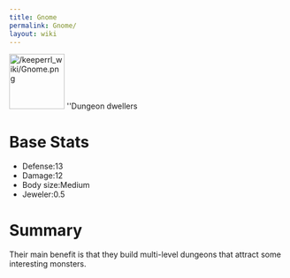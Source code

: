 ```yaml
---
title: Gnome
permalink: Gnome/
layout: wiki
---
```


<img src="/keeperrl_wiki/Gnome.png" title="fig:/keeperrl_wiki/Gnome.png" alt="/keeperrl_wiki/Gnome.png" width="100" />
''Dungeon dwellers

Base Stats
==========

-   Defense:13
-   Damage:12
-   Body size:Medium
-   Jeweler:0.5

Summary
=======

Their main benefit is that they build multi-level dungeons that attract
some interesting monsters.
